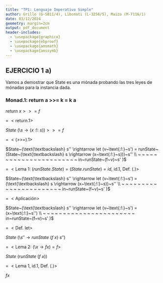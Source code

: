 ```yaml
---
title: "TP1: Lenguaje Imperativo Simple"
author: Grillo (G-5811/4), Libonati (L-3256/5), Maiza (M-7116/1)
date: 03/12/2024
geometry: margin=2cm
output: pdf_document
header-includes:
  - \usepackage{graphicx}
  - \usepackage{ebproof}
  - \usepackage{amsmath}
  - \usepackage{amssymb}
---
```


## EJERCICIO 1 a)

Vamos a demostrar que State es una mónada probando las tres leyes de mónadas para la instancia dada.

### Monad.1: return a >>= k = k a

$return~x >>= f$

$=~<\text{return.1}>$

$State~(\text{\textbackslash} s \rightarrow (x~\text{:!:}~s)) >>= f$

$=~<\text{(>>=).1}>$

$State~(\text{\textbackslash} s'' \rightarrow let (v~\text{:!:}~s') = runState~(State~(\text{\textbackslash} s \rightarrow (x~\text{:!:}~s)))~s'' \\
~ ~ ~ ~ ~ ~ ~ ~ ~ ~ ~ ~ ~ ~ ~ ~ ~ ~ ~ ~ ~ ~ ~ in~runState~(f~v)~s'
)$

$=~<\text{Lema 1: } (runState.State) = (State.runState) = id\text{, id.1, Def. (.)}>$

$State~(\text{\textbackslash} s'' \rightarrow let (v~\text{:!:}~s') = (\text{\textbackslash} s \rightarrow (x~\text{:!:}~s))~s'' \\
~ ~ ~ ~ ~ ~ ~ ~ ~ ~ ~ ~ ~ ~ ~ ~ ~ ~ ~ ~ ~ ~ ~ in~runState~(f~v)~s'
)$

$=~<\text{Aplicación}>$

$State~(\text{\textbackslash} s'' \rightarrow let (v~\text{:!:}~s') = (x~\text{:!:}~s'') \\
~ ~ ~ ~ ~ ~ ~ ~ ~ ~ ~ ~ ~ ~ ~ ~ ~ ~ ~ ~ ~ ~ ~ in~runState~(f~v)~s'
)$

$=~<\text{Def. let}>$

$State~(\text{\textbackslash} s'' \rightarrow runState~(f~x)~s'')$

$=~<\text{Lema 2: (\textbackslash}x \rightarrow f x) = f>$

$State~(runState~(f~x))$

$=~<\text{Lema 1, id.1, Def. (.)}>$

$f x$